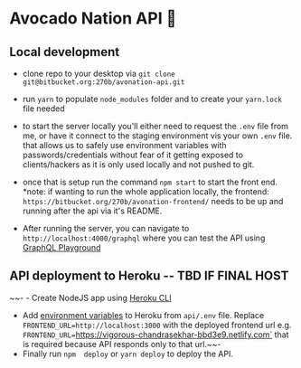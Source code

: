 # Avocado Nation API 🥑

## Local development
- clone repo to your desktop via `git clone git@bitbucket.org:270b/avonation-api.git`

- run `yarn` to populate `node_modules` folder and to create your `yarn.lock` file needed

- to start the server locally you'll either need to request the `.env` file from me, or have it connect to the staging environment vis your own `.env` file. that allows us to safely use environment variables with passwords/credentials without fear of it getting exposed to clients/hackers as it is only used locally and not pushed to git.

- once that is setup run the command `npm start` to start the front end. *note: if wanting to run the whole application locally, the frontend: `https://bitbucket.org/270b/avonation-frontend/` needs to be up and running after the api via it's README.

- After running the server, you can navigate to `http://localhost:4000/graphql` where you can test the API using [GraphQL Playground](https://www.apollographql.com/docs/apollo-server/testing/graphql-playground/)

## API deployment to Heroku -- TBD IF FINAL HOST
~~- - Create NodeJS app using [Heroku CLI](https://devcenter.heroku.com/articles/getting-started-with-nodejs)
- Add [environment variables](https://devcenter.heroku.com/articles/config-vars) to Heroku from `api/.env` file.
  Replace `FRONTEND_URL=http://localhost:3000` with the deployed frontend url e.g. `FRONTEND_URL=`https://vigorous-chandrasekhar-bbd3e9.netlify.com` that is required because API responds only to that url.~~- 
- Finally run `npm  deploy` or `yarn deploy` to deploy the API.
